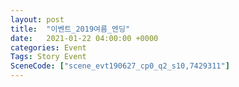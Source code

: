 ```yaml
---
layout: post
title:  "이벤트_2019여름_엔딩"
date:   2021-01-22 04:00:00 +0000
categories: Event
Tags: Story Event
SceneCode: ["scene_evt190627_cp0_q2_s10,7429311"]
---
```

